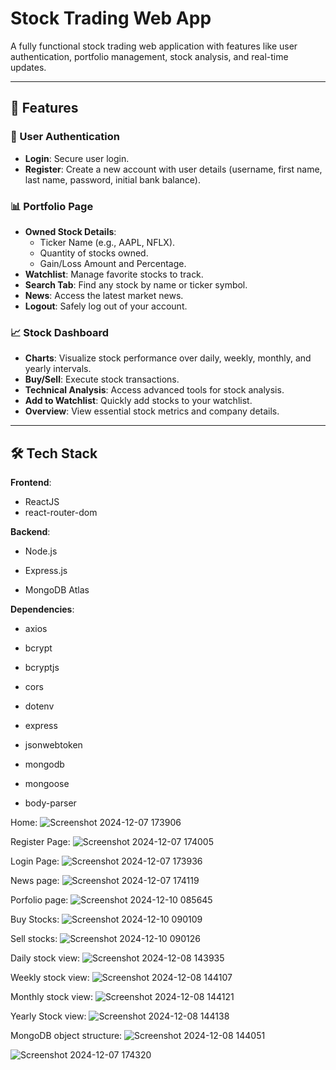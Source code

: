 # Stock Trading Web App

A fully functional stock trading web application with features like user authentication, portfolio management, stock analysis, and real-time updates.

---

## 🚀 Features

### 🌟 User Authentication
- **Login**: Secure user login.
- **Register**: Create a new account with user details (username, first name, last name, password, initial bank balance).

### 📊 Portfolio Page
- **Owned Stock Details**:
  - Ticker Name (e.g., AAPL, NFLX).
  - Quantity of stocks owned.
  - Gain/Loss Amount and Percentage.
- **Watchlist**: Manage favorite stocks to track.
- **Search Tab**: Find any stock by name or ticker symbol.
- **News**: Access the latest market news.
- **Logout**: Safely log out of your account.

### 📈 Stock Dashboard
- **Charts**: Visualize stock performance over daily, weekly, monthly, and yearly intervals.
- **Buy/Sell**: Execute stock transactions.
- **Technical Analysis**: Access advanced tools for stock analysis.
- **Add to Watchlist**: Quickly add stocks to your watchlist.
- **Overview**: View essential stock metrics and company details.

---

## 🛠️ Tech Stack

**Frontend**:
- ReactJS
- react-router-dom

**Backend**:
- Node.js
- Express.js

- MongoDB Atlas

**Dependencies**:
- axios
- bcrypt
- bcryptjs

- cors
- dotenv
- express
- jsonwebtoken
- mongodb
- mongoose
- body-parser

Home:
![Screenshot 2024-12-07 173906](https://github.com/user-attachments/assets/0ba7b38b-4275-40db-a146-63cf3841889d)

Register Page:
![Screenshot 2024-12-07 174005](https://github.com/user-attachments/assets/0a3c4b77-1234-484c-b92c-2bce20d73724)

Login Page: 
![Screenshot 2024-12-07 173936](https://github.com/user-attachments/assets/8923861f-115e-4e9d-a79a-f32ae24d7c09)

News page:
![Screenshot 2024-12-07 174119](https://github.com/user-attachments/assets/27157659-d7d9-4cda-85e0-c626fed40238)

Porfolio page:
![Screenshot 2024-12-10 085645](https://github.com/user-attachments/assets/fdeee6d9-7362-40df-baf6-078893e2214c)

Buy Stocks:
![Screenshot 2024-12-10 090109](https://github.com/user-attachments/assets/4ef522aa-6b4e-4d0a-869b-35cfbf24db52)

Sell stocks:
![Screenshot 2024-12-10 090126](https://github.com/user-attachments/assets/4a26b51f-5e17-4781-9c69-a5c3c82c1232)

Daily stock view:
![Screenshot 2024-12-08 143935](https://github.com/user-attachments/assets/a503dab0-7cdc-4842-92be-fac4307a4ba9)

Weekly stock view:
![Screenshot 2024-12-08 144107](https://github.com/user-attachments/assets/24ea366b-430e-4f96-a685-1745c812a3a2)

Monthly stock view:
![Screenshot 2024-12-08 144121](https://github.com/user-attachments/assets/761841ef-7200-4351-8402-10517962b572)

Yearly Stock view:
![Screenshot 2024-12-08 144138](https://github.com/user-attachments/assets/4cff6488-f8f2-4337-b11b-5c0b217887a8)

MongoDB object structure:
![Screenshot 2024-12-08 144051](https://github.com/user-attachments/assets/1bdaecfa-a9c2-4dd2-ab84-9b8e3fac8317)

![Screenshot 2024-12-07 174320](https://github.com/user-attachments/assets/067281c5-1d7d-48d5-abb6-debabc5917d4)
